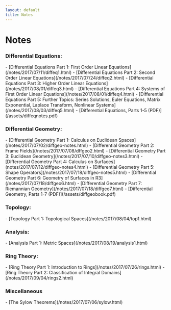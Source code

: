```yaml
---
layout: default
title: Notes
---
```


<h1>Notes</h1>

<h3> Differential Equations: </h3>
- [Differential Equations Part 1: First Order Linear Equations](/notes/2017/07/11/diffeq1.html)
- [Differential Equations Part 2: Second Order Linear Equations](/notes/2017/07/24/diffeq2.html)
- [Differential Equations Part 3: Higher Order Linear Equations](/notes/2017/08/01/diffeq3.html)
- [Differential Equations Part 4: Systems of First Order Linear Equations](/notes/2017/08/01/diffeq4.html)
- [Differential Equations Part 5: Further Topics: Series Solutions, Euler Equations, Matrix Exponential, Laplace Transform, Nonlinear Systems](/notes/2017/08/03/diffeq5.html)
- [Differential Equations, Parts 1-5 (PDF)](/assets/diffeqnotes.pdf)

<h3> Differential Geometry: </h3>
- [Differential Geometry Part 1: Calculus on Euclidean Spaces](/notes/2017/07/02/diffgeo-notes.html)
- [Differential Geometry Part 2: Frame Fields](/notes/2017/07/08/dffgeo2.html)
- [Differential Geometry Part 3: Euclidean Geometry](/notes/2017/07/10/diffgeo-notes3.html)
- [Differential Geometry Part 4: Calculus on Surfaces](notes/2017/07/12/diffgeo-notes4.html)
- [Differential Geometry Part 5: Shape Operators](/notes/2017/07/18/diffgeo-notes5.html)
- [Differential Geometry Part 6: Geometry of Surfaces in R3](/notes/2017/07/18/diffgeo6.html)
- [Differential Geometry Part 7: Riemannian Geometry](/notes/2017/07/18/diffgeo7.html)
- [Differential Geometry, Parts 1-7 (PDF)](/assets/diffgeobook.pdf)

<h3> Topology: </h3>
- [Topology Part 1: Topological Spaces](/notes/2017/08/04/top1.html)

<h3> Analysis: </h3>
- [Analysis Part 1: Metric Spaces](/notes/2017/08/19/analysis1.html)

<h3> Ring Theory: </h3>
- [Ring Theory Part 1: Introduction to Rings](/notes/2017/07/26/rings.html)
- [Ring Theory Part 2: Classification of Integral Domains](/notes/2017/09/04/rings2.html)

<h3> Miscellaneous </h3>
- [The Sylow Theorems](/notes/2017/07/06/sylow.html)

<!--
<ul>
  {% for post in site.categories.notes %}
    {% if post.url %}
        <li><a href="{{ post.url }}">{{ post.title }}</a></li>
    {% endif %}
  {% endfor %}
</ul>-->